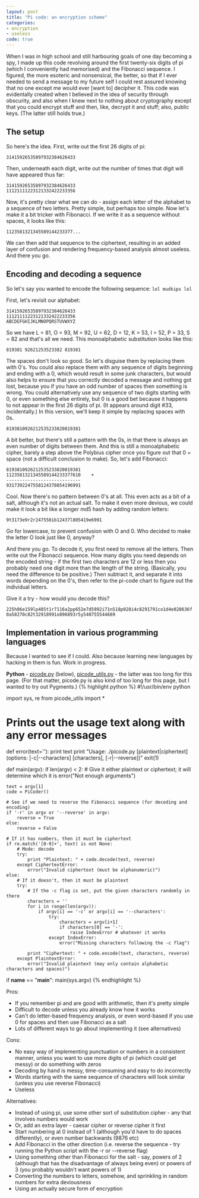 ```yaml
---
layout: post
title: "Pi code: an encryption scheme"
categories:
- encryption
- useless
code: true
---
```


When I was in high school and still harbouring goals of one day becoming a spy, I made up this code revolving around the first twenty-six digits of pi (which I conveniently had memorised) and the Fibonacci sequence. I figured, the more esoteric and nonsensical, the better, so that if I ever needed to send a message to my future self I could rest assured knowing that no one except me would ever \[want to\] decipher it. This code was evidentally created when I believed in the idea of security through obscurity, and also when I knew next to nothing about cryptography except that you could encrypt stuff and then, like, decrypt it and stuff; also, public keys. (The latter still holds true.)

## The setup

So here's the idea. First, write out the first 26 digits of pi:

`31415926535897932384626433`

Then, underneath each digit, write out the number of times that digit will have appeared thus far:

`31415926535897932384626433`  
`11121111223121332422233356`

Now, it's pretty clear what we can do - assign each letter of the alphabet to a sequence of two letters. Pretty simple, but perhaps too simple. Now let's make it a bit tricker with Fibonacci. If we write it as a sequence without spaces, it looks like this:

`1123581321345589144233377...`

We can then add that sequence to the ciphertext, resulting in an added layer of confusion and rendering frequency-based analysis almost useless. And there you go.

## Encoding and decoding a sequence

So let's say you wanted to encode the following sequence: `lol mudkips lol`

First, let's revisit our alphabet:

`31415926535897932384626433`  
`11121111223121332422233356`  
`ABCDEFGHIJKLMNOPQRSTUVWXYZ`

So we have L = 81, O = 93, M = 92, U = 62, D = 12, K = 53, I = 52, P = 33, S = 82 and that's all we need. This monoalphabetic substitution looks like this:

`819381 92621253523382 819381`

The spaces don't look so good. So let's disguise them by replacing them with 0's. You could also replace them with any sequence of digits beginning and ending with a 0, which would result in some junk characters, but would also helps to ensure that you correctly decoded a message and nothing got lost, because you if you have an odd number of spaces then something is wrong. You could alternatively use any sequence of two digits starting with 0, or even something else entirely, but 0 is a good bet because it happens to not appear in the first 26 digits of pi. (It appears around digit #33, incidentally.) In this version, we'll keep it simple by replacing spaces with 0s.

`8193810926212535233820819381`

A bit better, but there's still a pattern with the 0s, in that there is always an even number of digits between them. And this is still a monoalphabetic cipher, barely a step above the Polybius cipher once you figure out that 0 = space (not a difficult conclusion to make). So, let's add Fibonacci:

`8193810926212535233820819381`  
`1123581321345589144233377610    +`  
`----------------------------`  
`9317392247558124378054196991`

Cool. Now there's no pattern between 0's at all. This even acts as a bit of a salt, although it's not an actual salt. To make it even more devious, we could make it look a bit like a longer md5 hash by adding random letters:

`9t3173e9r2r247558ib12437l805419e6991`

Go for lowercase, to prevent confusion with O and 0. Who decided to make the letter O look just like 0, anyway?

And there you go. To decode it, you first need to remove all the letters. Then write out the Fibonacci sequence. How many digits you need depends on the encoded string - if the first two characters are 12 or less then you probably need one digit more than the length of the string. (Basically, you need the difference to be positive.) Then subtract it, and separate it into words depending on the 0's, then refer to the pi-code chart to figure out the individual letters.

Give it a try - how would you decode this?

`225h86e159lp485t1r7116a2pp652e7d5992i71n518p028i4c8291791co1d4e028636f0a58270c82t32918991o896893r5y540755544669`

## Implementation in various programming languages

Because I wanted to see if I could. Also because learning new languages by hacking in them is fun. Work in progress.

**Python** - [picode.py](https://github.com/dellsystem/dellsystem.github.com/blob/master/code/picode/picode.py) (below), [picode_utils.py](https://github.com/dellsystem/dellsystem.github.com/blob/master/code/picode/picode_utils.py) - the latter was too long for this page. (For that matter, picode.py is also kind of too long for this page, but I wanted to try out Pygments.)
{% highlight python %}
#!/usr/bin/env python

import sys, re
from picode_utils import *

# Prints out the usage text along with any error messages
def error(text=''):
    print text
    print "Usage: ./picode.py [plaintext|ciphertext] (options: [-c|--characters] [characters], [-r|--reverse])"
    exit(1)

def main(argv):
    if len(argv) < 2:
        # Give it either plaintext or ciphertext; it will determine which it is
        error("Not enough arguments")

    text = argv[1]
    code = PiCoder()
    
    # See if we need to reverse the Fibonacci sequence (for decoding and encoding)
    if '-r' in argv or '--reverse' in argv:
        reverse = True
    else:
        reverse = False
        
    # If it has numbers, then it must be ciphertext
    if re.match('[0-9]+', text) is not None:
        # Mode: decode
        try:
            print "Plaintext: " + code.decode(text, reverse)
        except CiphertextError:
            error("Invalid ciphertext (must be alphanumeric)")
    else:
        # If it doesn't, then it must be plaintext
        try:
            # If the -c flag is set, put the given characters randomly in there
            characters = ''
            for i in range(len(argv)):
                if argv[i] == '-c' or argv[i] == '--characters':
                    try:
                        characters = argv[i+1]
                        if characters[0] == '-':
                            raise IndexError # whatever it works
                    except IndexError:
                        error("Missing characters following the -c flag")
            
            print "Ciphertext: " + code.encode(text, characters, reverse)
        except PlaintextError:
            error("Invalid plaintext (may only contain alphabetic characters and spaces)")

if __name__ == "__main__":
    main(sys.argv)
{% endhighlight %}

Pros:

*    If you remember pi and are good with arithmetic, then it's pretty simple
*    Difficult to decode unless you already know how it works
*    Can't do letter-based frequency analysis, or even word-based if you use 0 for spaces and then use Fibonacci as a salt
*    Lots of different ways to go about implementing it (see alternatives)

Cons:

*    No easy way of implementing punctuation or numbers in a consistent manner, unless you want to use more digits of pi (which could get messy) or do something with zeros
*    Decoding by hand is messy, time-consuming and easy to do incorrectly
*    Words starting with the same sequence of characters will look similar (unless you use reverse Fibonacci)
*    Useless

Alternatives:

*    Instead of using pi, use some other sort of substitution cipher - any that involves numbers would work
*    Or, add an extra layer - caesar cipher or reverse cipher it first
*    Start numbering at 0 instead of 1 (although you'd have to do spaces differently), or even number backwards (9876 etc)
*    Add Fibonacci in the other direction (i.e. reverse the sequence - try running the Python script with the -r or --reverse flag)
*    Using something other than Fibonacci for the salt - say, powers of 2 (although that has the disadvantage of always being even) or powers of 3 (you probably wouldn't want powers of 1)
*    Converting the numbers to letters, somehow, and sprinkling in random numbers for extra deviousness
*    Using an actually secure form of encryption
